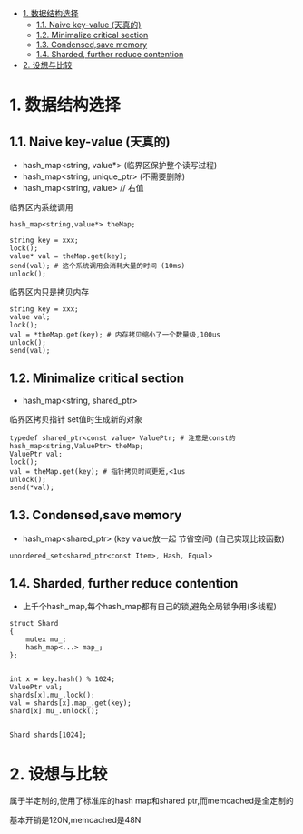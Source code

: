 <!-- TOC -->

- [1. 数据结构选择](#1-数据结构选择)
    - [1.1. Naive key-value (天真的)](#11-naive-key-value-天真的)
    - [1.2. Minimalize critical section](#12-minimalize-critical-section)
    - [1.3. Condensed,save memory](#13-condensedsave-memory)
    - [1.4. Sharded, further reduce contention](#14-sharded-further-reduce-contention)
- [2. 设想与比较](#2-设想与比较)

<!-- /TOC -->


<a id="markdown-1-数据结构选择" name="1-数据结构选择"></a>
# 1. 数据结构选择

<a id="markdown-11-naive-key-value-天真的" name="11-naive-key-value-天真的"></a>
## 1.1. Naive key-value (天真的)
* hash_map<string, value*> (临界区保护整个读写过程)
* hash_map<string, unique_ptr<value>> (不需要删除)
* hash_map<string, value> // 右值


临界区内系统调用
```
hash_map<string,value*> theMap;

string key = xxx;
lock();
value* val = theMap.get(key);
send(val); # 这个系统调用会消耗大量的时间 (10ms)
unlock();
```

临界区内只是拷贝内存
```
string key = xxx;
value val;
lock();
val = *theMap.get(key); # 内存拷贝缩小了一个数量级,100us
unlock();
send(val);
```

<a id="markdown-12-minimalize-critical-section" name="12-minimalize-critical-section"></a>
## 1.2. Minimalize critical section
* hash_map<string, shared_ptr<value>>


临界区拷贝指针
set值时生成新的对象
```
typedef shared_ptr<const value> ValuePtr; # 注意是const的
hash_map<string,ValuePtr> theMap;
ValuePtr val;
lock();
val = theMap.get(key); # 指针拷贝时间更短,<1us
unlock();
send(*val);
```

<a id="markdown-13-condensedsave-memory" name="13-condensedsave-memory"></a>
## 1.3. Condensed,save memory
* hash_map<shared_ptr<item>> (key value放一起 节省空间) (自己实现比较函数)

```
unordered_set<shared_ptr<const Item>, Hash, Equal>
```

<a id="markdown-14-sharded-further-reduce-contention" name="14-sharded-further-reduce-contention"></a>
## 1.4. Sharded, further reduce contention
* 上千个hash_map,每个hash_map都有自己的锁,避免全局锁争用(多线程)

```
struct Shard 
{
    mutex mu_;
    hash_map<...> map_;
};


int x = key.hash() % 1024;
ValuePtr val;
shards[x].mu_.lock();
val = shards[x].map_.get(key);
shard[x].mu_.unlock();


Shard shards[1024];
```


<a id="markdown-2-设想与比较" name="2-设想与比较"></a>
# 2. 设想与比较

属于半定制的,使用了标准库的hash map和shared ptr,而memcached是全定制的

基本开销是120N,memcached是48N

